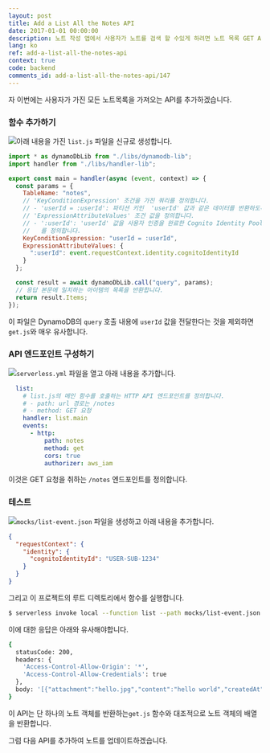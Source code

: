 ```yaml
---
layout: post
title: Add a List All the Notes API
date: 2017-01-01 00:00:00
description: 노트 작성 앱에서 사용자가 노트를 검색 할 수있게 하려면 노트 목록 GET API를 추가해야합니다. 이를 위해 우리는 Serverless Framework 프로젝트에 새로운 Lambda 함수를 추가 할 것입니다. Lambda 함수는 DynamoDB 테이블에서 모든 사용자의 노트를 검색합니다.
lang: ko
ref: add-a-list-all-the-notes-api
context: true
code: backend
comments_id: add-a-list-all-the-notes-api/147
---
```


자 이번에는 사용자가 가진 모든 노트목록을 가져오는 API를 추가하겠습니다.

### 함수 추가하기 

<img class="code-marker" src="/assets/s.png" />아래 내용을 가진 `list.js` 파일을 신규로 생성합니다.

``` javascript
import * as dynamoDbLib from "./libs/dynamodb-lib";
import handler from "./libs/handler-lib";

export const main = handler(async (event, context) => {
  const params = {
    TableName: "notes",
    // 'KeyConditionExpression' 조건을 가진 쿼리를 정의합니다.
    // - 'userId = :userId': 파티션 키인  'userId' 값과 같은 데이터를 반환하도록 합니다.
    // 'ExpressionAttributeValues' 조건 값을 정의합니다.
    // - ':userId': 'userId' 값을 사용자 인증을 완료한 Cognito Identity Pool의 인증 ID
    //   를 정의합니다. 
    KeyConditionExpression: "userId = :userId",
    ExpressionAttributeValues: {
      ":userId": event.requestContext.identity.cognitoIdentityId
    }
  };

  const result = await dynamoDbLib.call("query", params);
  // 응답 본문에 일치하는 아이템의 목록을 반환합니다.
  return result.Items;
});
```

이 파일은 DynamoDB의 `query` 호출 내용에 `userId` 값을 전달한다는 것을 제외하면 `get.js`와 매우 유사합니다.

### API 엔드포인트 구성하기 

<img class="code-marker" src="/assets/s.png" />`serverless.yml` 파일을 열고 아래 내용을 추가합니다.

``` yaml
  list:
    # list.js의 메인 함수를 호출하는 HTTP API 엔드포인트를 정의합니다. 
    # - path: url 경로는 /notes
    # - method: GET 요청 
    handler: list.main
    events:
      - http:
          path: notes
          method: get
          cors: true
          authorizer: aws_iam
```


이것은 GET 요청을 취하는 `/notes` 엔드포인트를 정의합니다.

### 테스트 

<img class="code-marker" src="/assets/s.png" />`mocks/list-event.json` 파일을 생성하고 아래 내용을 추가합니다.

``` json
{
  "requestContext": {
    "identity": {
      "cognitoIdentityId": "USER-SUB-1234"
    }
  }
}
```

그리고 이 프로젝트의 루트 디렉토리에서 함수를 실행합니다.

``` bash
$ serverless invoke local --function list --path mocks/list-event.json
```

이에 대한 응답은 아래와 유사해야합니다.

``` bash
{
  statusCode: 200,
  headers: {
    'Access-Control-Allow-Origin': '*',
    'Access-Control-Allow-Credentials': true
  },
  body: '[{"attachment":"hello.jpg","content":"hello world","createdAt":1487800950620,"noteId":"578eb840-f70f-11e6-9d1a-1359b3b22944","userId":"USER-SUB-1234"}]'
}
```
이 API는 단 하나의 노트 객체를 반환하는`get.js` 함수와 대조적으로 노트 객체의 배열을 반환합니다.

그럼 다음 API를 추가하여 노트를 업데이트하겠습니다.
